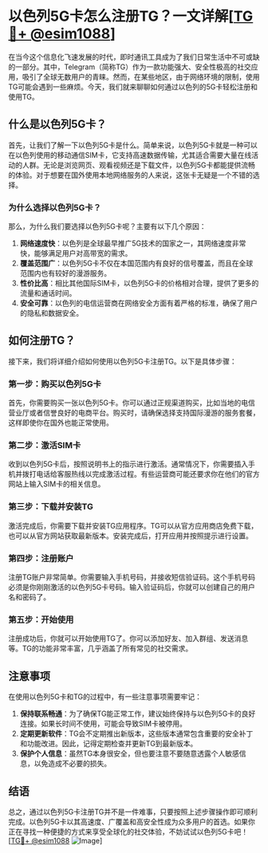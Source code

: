 # 以色列5G卡怎么注册TG？一文详解[[TG💪+ @esim1088](https://t.me/s/esim1088)]

在当今这个信息化飞速发展的时代，即时通讯工具成为了我们日常生活中不可或缺的一部分。其中，Telegram（简称TG）作为一款功能强大、安全性极高的社交应用，吸引了全球无数用户的青睐。然而，在某些地区，由于网络环境的限制，使用TG可能会遇到一些麻烦。今天，我们就来聊聊如何通过以色列的5G卡轻松注册和使用TG。

## 什么是以色列5G卡？

首先，让我们了解一下以色列5G卡是什么。简单来说，以色列5G卡就是一种可以在以色列使用的移动通信SIM卡，它支持高速数据传输，尤其适合需要大量在线活动的人群。无论是浏览网页、观看视频还是下载文件，以色列5G卡都能提供流畅的体验。对于想要在国外使用本地网络服务的人来说，这张卡无疑是一个不错的选择。

### 为什么选择以色列5G卡？

那么，为什么我们要选择以色列5G卡呢？主要有以下几个原因：

1. **网络速度快**：以色列是全球最早推广5G技术的国家之一，其网络速度非常快，能够满足用户对高带宽的需求。
2. **覆盖范围广**：以色列5G卡不仅在本国范围内有良好的信号覆盖，而且在全球范围内也有较好的漫游服务。
3. **性价比高**：相比其他国际SIM卡，以色列5G卡的价格相对合理，提供了更多的流量和通话时间。
4. **安全可靠**：以色列的电信运营商在网络安全方面有着严格的标准，确保了用户的隐私和数据安全。

## 如何注册TG？

接下来，我们将详细介绍如何使用以色列5G卡注册TG。以下是具体步骤：

### 第一步：购买以色列5G卡

首先，你需要购买一张以色列5G卡。你可以通过正规渠道购买，比如当地的电信营业厅或者信誉良好的电商平台。购买时，请确保选择支持国际漫游的服务套餐，这样即使你在国外也能正常使用。

### 第二步：激活SIM卡

收到以色列5G卡后，按照说明书上的指示进行激活。通常情况下，你需要插入手机并拨打电话给客服热线以完成激活过程。有些运营商可能还要求你在他们的官方网站上输入SIM卡的相关信息。

### 第三步：下载并安装TG

激活完成后，你需要下载并安装TG应用程序。TG可以从官方应用商店免费下载，也可以从官方网站获取最新版本。安装完成后，打开应用并按照提示进行设置。

### 第四步：注册账户

注册TG账户非常简单。你需要输入手机号码，并接收短信验证码。这个手机号码必须是你刚刚激活的以色列5G卡号码。输入验证码后，你就可以创建自己的用户名和密码了。

### 第五步：开始使用

注册成功后，你就可以开始使用TG了。你可以添加好友、加入群组、发送消息等。TG的功能非常丰富，几乎涵盖了所有常见的社交需求。

## 注意事项

在使用以色列5G卡和TG的过程中，有一些注意事项需要牢记：

1. **保持联系畅通**：为了确保TG能正常工作，建议始终保持与以色列5G卡的良好连接。如果长时间不使用，可能会导致SIM卡被停用。
2. **定期更新软件**：TG会不定期推出新版本，这些版本通常包含重要的安全补丁和功能改进。因此，记得定期检查并更新TG到最新版本。
3. **保护个人信息**：虽然TG本身很安全，但也要注意不要随意透露个人敏感信息，以免造成不必要的损失。

## 结语

总之，通过以色列5G卡注册TG并不是一件难事，只要按照上述步骤操作即可顺利完成。以色列5G卡以其高速度、广覆盖和高安全性成为众多用户的首选。如果你正在寻找一种便捷的方式来享受全球化的社交体验，不妨试试以色列5G卡吧！[[TG💪+ @esim1088](https://t.me/s/esim1088) ![Image](https://i.postimg.cc/4NQfJmqS/Snipaste-2025-05-13-00-14-12.png)]